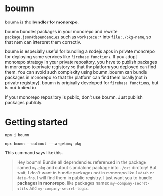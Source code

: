 # boumn
boumn is the __bundler for monorepo__.

boumn bundles packages in your monorepo and rewrite `package.json#dependencies` such as  `workspace:*` into `file:./pkg-name`, so that npm can interpret them correctly.

boumn is especially useful for bundling a nodejs apps in private monorepo for deploying some services like `firebase functions`. If you adopt monorepo strategy in your private repository, you have to publish packages in monorepo to private registory so that the platform you deployed can find them. You can avoid such complexity using boumn. boumn can bundle packages in monorepo so that the platform can find them locally(not in private registory). boumn is originally developed for `firebase functions`, but is not limited to.

If your monorepo repository is public, don't use boumn. Just publish packages publicly.

# Getting started
`npm i boumn`

`npx boumn --out=out --target=my-pkg`

This command says like this.
> Hey boumn! Bundle all dependencies referenced in the package named `my-pkg` and outout standalone package into `./out` dirctory! But wait, I don't want to bundle packages not in monorepo like `lodash` or `date-fns`. I will find them in public registry. I just want you to bundle __packages in monorepo__, like packages named `my-company-secret-utils` and `my-company-secret-logic`.
